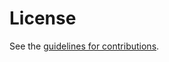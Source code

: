 # License

See the
[guidelines for contributions](https://github.com/tplooker/draft-looker-cwt-claims-cose-headers/blob/main/CONTRIBUTING.md).
